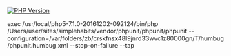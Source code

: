 [![PHP Version](https://img.shields.io/badge/php-7.0%2B-blue.svg)](https://packagist.org/packages/infection/infection)

exec /usr/local/php5-7.1.0-20161202-092124/bin/php /Users/user/sites/simplehabits/vendor/phpunit/phpunit/phpunit --configuration=/var/folders/zb/crskfnsx48l9jnrd33wvc1z80000gn/T/humbug/phpunit.humbug.xml --stop-on-failure --tap